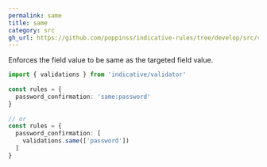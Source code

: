 ```yaml
---
permalink: same
title: same
category: src
gh_url: https://github.com/poppinss/indicative-rules/tree/develop/src/validations/primitives/same.ts
---
```


Enforces the field value to be same as the targeted field
value.
 
```ts
import { validations } from 'indicative/validator'
 
const rules = {
  password_confirmation: 'same:password'
}
 
// or
const rules = {
  password_confirmation: [
    validations.same(['password'])
  ]
}
```